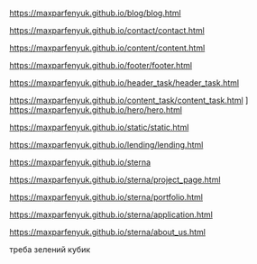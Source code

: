 https://maxparfenyuk.github.io/blog/blog.html

https://maxparfenyuk.github.io/contact/contact.html

https://maxparfenyuk.github.io/content/content.html

https://maxparfenyuk.github.io/footer/footer.html

https://maxparfenyuk.github.io/header_task/header_task.html

https://maxparfenyuk.github.io/content_task/content_task.html
]
https://maxparfenyuk.github.io/hero/hero.html

https://maxparfenyuk.github.io/static/static.html

https://maxparfenyuk.github.io/lending/lending.html

https://maxparfenyuk.github.io/sterna

https://maxparfenyuk.github.io/sterna/project_page.html

https://maxparfenyuk.github.io/sterna/portfolio.html

https://maxparfenyuk.github.io/sterna/application.html

https://maxparfenyuk.github.io/sterna/about_us.html

треба зелений кубик